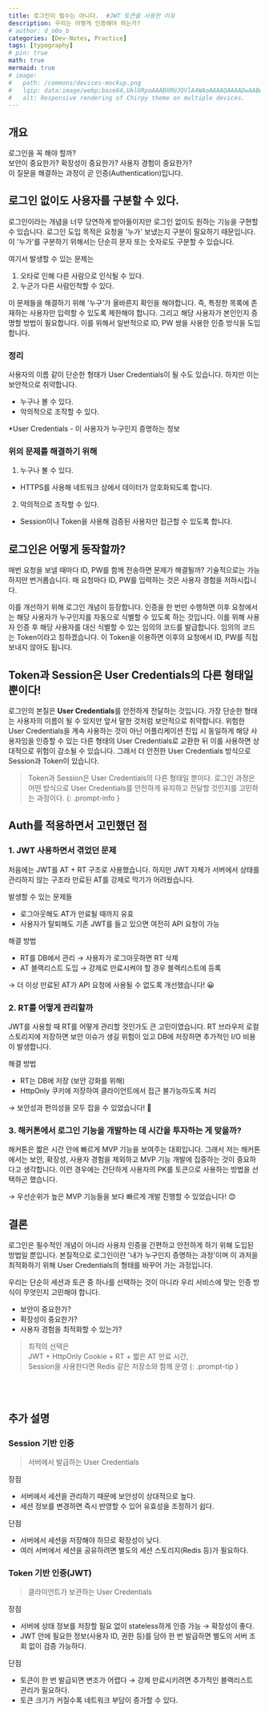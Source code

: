 ```yaml
---
title: 로그인이 필수는 아니다.  #JWT 토큰을 사용한 이유
description: 우리는 어떻게 인증해야 하는가?
# author: d_o0o_b
categories: [Dev-Notes, Practice]
tags: [typography]
# pin: true
math: true
mermaid: true
# image:
#   path: /commons/devices-mockup.png
#   lqip: data:image/webp;base64,UklGRpoAAABXRUJQVlA4WAoAAAAQAAAADwAABwAAQUxQSDIAAAARL0AmbZurmr57yyIiqE8oiG0bejIYEQTgqiDA9vqnsUSI6H+oAERp2HZ65qP/VIAWAFZQOCBCAAAA8AEAnQEqEAAIAAVAfCWkAALp8sF8rgRgAP7o9FDvMCkMde9PK7euH5M1m6VWoDXf2FkP3BqV0ZYbO6NA/VFIAAAA
#   alt: Responsive rendering of Chirpy theme on multiple devices.
---
```


## 개요
로그인을 꼭 해야 할까? <br/>
보안이 중요한가? 확장성이 중요한가? 사용자 경험이 중요한가? <br/>
이 질문을 해결하는 과정이 곧 인증(Authentication)입니다.

## 로그인 없이도 사용자를 구분할 수 있다.
로그인이라는 개념을 너무 당연하게 받아들이지만 로그인 없이도 원하는 기능을 구현할 수 있습니다.
로그인 도입 목적은 요청을 '누가' 보냈는지 구분이 필요하기 때문입니다.
이 '누가'를 구분하기 위해서는 단순히 문자 또는 숫자로도 구분할 수 있습니다.

여기서 발생할 수 있는 문제는
1. 오타로 인해 다른 사람으로 인식될 수 있다.
2. 누군가 다른 사람인척할 수 있다.

이 문제들을 해결하기 위해 '누구'가 올바른지 확인을 해야합니다.
즉, 특정한 목록에 존재하는 사용자만 입력할 수 있도록 제한해야 합니다.
그리고 해당 사용자가 본인인지 증명할 방법이 필요합니다.
이를 위해서 일반적으로 ID, PW 쌍을 사용한 인증 방식을 도입합니다.

### 정리
사용자의 이름 같이 단순한 형태가 User Credentials이 될 수도 있습니다.
하지만 이는 보안적으로 취약합니다.
- 누구나 볼 수 있다.
- 악의적으로 조작할 수 있다.

*User Credentials - 이 사용자가 누구인지 증명하는 정보

### 위의 문제를 해결하기 위해
1. 누구나 볼 수 있다.
- HTTPS를 사용해 네트워크 상에서 데이터가 암호화되도록 합니다.

2. 악의적으로 조작할 수 있다.
- Session이나 Token을 사용해 검증된 사용자만 접근할 수 있도록 합니다.

## 로그인은 어떻게 동작할까?
매번 요청을 보낼 때마다 ID, PW를 함께 전송하면 문제가 해결될까?
기술적으로는 가능하지만 번거롭습니다.
매 요청마다 ID, PW를 입력하는 것은 사용자 경험을 저하시킵니다.

이를 개선하기 위해 로그인 개념이 등장합니다. 
인증을 한 번만 수행하면 이후 요청에서는 해당 사용자가 누구인지를 자동으로 식별할 수 있도록 하는 것입니다.
이를 위해 사용자 인증 후 해당 사용자를 대신 식별할 수 있는 임의의 코드를 발급합니다.
임의의 코드는 Token이라고 칭하겠습니다.
이 Token을 이용하면 이후의 요청에서 ID, PW를 직접 보내지 않아도 됩니다.

## Token과 Session은 User Credentials의 다른 형태일 뿐이다!
로그인의 본질은 **User Credentials**를 안전하게 전달하는 것입니다.
가장 단순한 형태는 사용자의 이름이 될 수 있지만 앞서 말한 것처럼 보안적으로 취약합니다.
위험한 User Credentials을 계속 사용하는 것이 아닌 어플리케이션 진입 시 동일하게 해당 사용자임을 인증할 수 있는 다른 형태의 User Credentials로 교환한 뒤 이를 사용하면 상대적으로 위험이 감소될 수 있습니다.
그래서 더 안전한 User Credentials 방식으로 Session과 Token이 있습니다.


> Token과 Session은 User Credentials의 다른 형태일 뿐이다. 로그인 과정은 어떤 방식으로 User Credentials를 안전하게 유지하고 전달할 것인지를 고민하는 과정이다.
{: .prompt-info }


## Auth를 적용하면서 고민했던 점

### 1. JWT 사용하면서 겪었던 문제
처음에는 JWT를 AT + RT 구조로 사용했습니다.
하지만 JWT 자체가 서버에서 상태를 관리하지 않는 구조라 만료된 AT를 강제로 막기가 어려웠습니다.

발생할 수 있는 문제들
- 로그아웃해도 AT가 만료될 때까지 유효
- 사용자가 탈퇴해도 기존 JWT를 들고 있으면 여전히 API 요청이 가능

해결 방법
- RT를 DB에서 관리 → 사용자가 로그아웃하면 RT 삭제
- AT 블랙리스트 도입 → 강제로 만료시켜야 할 경우 블랙리스트에 등록

→ 더 이상 만료된 AT가 API 요청에 사용될 수 없도록 개선했습니다! 😀

### 2. RT를 어떻게 관리할까
JWT를 사용할 때 RT를 어떻게 관리할 것인가도 큰 고민이였습니다.
RT 브라우저 로컬스토리지에 저장하면 보안 이슈가 생길 위험이 있고 DB에 저장하면 추가적인 I/O 비용이 발생합니다.

해결 방법
- RT는 DB에 저장 (보안 강화를 위해)
- HttpOnly 쿠키에 저장하여 클라이언트에서 접근 불가능하도록 처리

→ 보안성과 편의성을 모두 잡을 수 있었습니다! 🤩

### 3. 해커톤에서 로그인 기능을 개발하는 데 시간을 투자하는 게 맞을까?
해커톤은 짧은 시간 안에 빠르게 MVP 기능을 보여주는 대회입니다. 그래서 저는 해커톤에서는 보안, 확장성, 사용자 경험을 제외하고 MVP 기능 개발에 집중하는 것이 중요하다고 생각합니다. 이런 경우에는 간단하게 사용자의 PK를 토큰으로 사용하는 방법을 선택하곤 했습니다.

→ 우선순위가 높은 MVP 기능들을 보다 빠르게 개발 진행할 수 있었습니다! 😊


## 결론
로그인은 필수적인 개념이 아니라 사용자 인증을 간편하고 안전하게 하기 위해 도입된 방법일 뿐입니다.
본질적으로 로그인이란 '내가 누구인지 증명하는 과정'이며 이 과저을 최적화하기 위해 User Credentials의 형태를 바꾸어 가는 과정입니다.

우리는 단순히 세션과 토큰 중 하나를 선택하는 것이 아니라 우리 서비스에 맞는 인증 방식이 무엇인지 고민해야 합니다.

- 보안이 중요한가?
- 확장성이 중요한가?
- 사용자 경험을 최적화할 수 있는가?

> 최적의 선택은 <br/>
> JWT + HttpOnly Cookie + RT + 짧은 AT 만료 시간, <br/>
> Session을 사용한다면 Redis 같은 저장소와 함께 운영
{: .prompt-tip }

<br/>
<br/>


## 추가 설명

### Session 기반 인증
> 서버에서 발급하는 User Credentials

장점
- 서버에서 세션을 관리하기 때문에 보안성이 상대적으로 높다.
- 세션 정보를 변경하면 즉시 반영할 수 있어 유효성을 조정하기 쉽다.

단점

- 서버에서 세션을 저장해야 하므로 확장성이 낮다.
- 여러 서버에서 세션을 공유하려면 별도의 세션 스토리지(Redis 등)가 필요하다.


### Token 기반 인증(JWT)
> 클라이언트가 보관하는 User Credentials

장점

- 서버에 상태 정보를 저장할 필요 없이 stateless하게 인증 가능 → 확장성이 좋다.
- JWT 안에 필요한 정보(사용자 ID, 권한 등)를 담아 한 번 발급하면 별도의 서버 조회 없이 검증 가능하다.

단점

- 토큰이 한 번 발급되면 변조가 어렵다 → 강제 만료시키려면 추가적인 블랙리스트 관리가 필요하다.
- 토큰 크기가 커질수록 네트워크 부담이 증가할 수 있다.